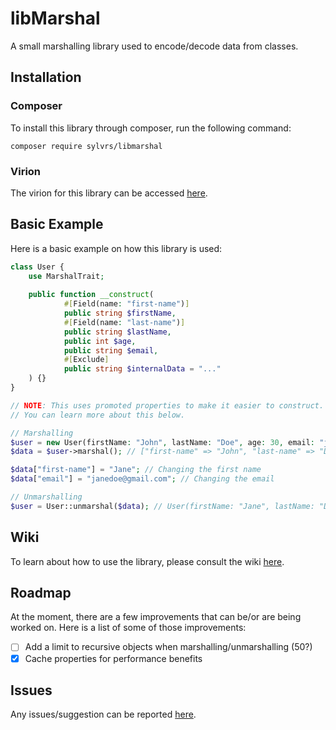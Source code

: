 # libMarshal
A small marshalling library used to encode/decode data from classes.

## Installation
### Composer
To install this library through composer, run the following command:
```
composer require sylvrs/libmarshal
```
### Virion
The virion for this library can be accessed [here](https://poggit.pmmp.io/ci/sylvrs/libMarshal/libMarshal).

## Basic Example
Here is a basic example on how this library is used:
```php
class User {
	use MarshalTrait;
	
	public function __construct(
            #[Field(name: "first-name")]
            public string $firstName,
            #[Field(name: "last-name")]
            public string $lastName,
            public int $age,
            public string $email,
            #[Exclude]
            public string $internalData = "..."
	) {}
}

// NOTE: This uses promoted properties to make it easier to construct.
// You can learn more about this below.

// Marshalling
$user = new User(firstName: "John", lastName: "Doe", age: 30, email: "johndoe@gmail.com");
$data = $user->marshal(); // ["first-name" => "John", "last-name" => "Doe", "age" => 30, "email" => "johndoe@gmail.com"]

$data["first-name"] = "Jane"; // Changing the first name
$data["email"] = "janedoe@gmail.com"; // Changing the email

// Unmarshalling
$user = User::unmarshal($data); // User(firstName: "Jane", lastName: "Doe", age: 30, email: "janedoe@gmail.com")
```

## Wiki
To learn about how to use the library, please consult the wiki [here](https://github.com/sylvrs/libMarshal/wiki).

## Roadmap
At the moment, there are a few improvements that can be/or are being worked on. Here is a list of some of those improvements:
- [ ] Add a limit to recursive objects when marshalling/unmarshalling (50?)
- [X] Cache properties for performance benefits

## Issues
Any issues/suggestion can be reported [here](https://github.com/sylvrs/libMarshal/issues).
